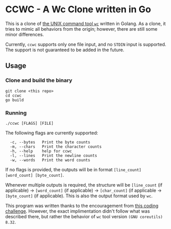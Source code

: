 # CCWC - A Wc Clone written in Go

This is a clone of [the UNIX command tool `wc`](https://en.wikipedia.org/wiki/Wc_(Unix)) written in Golang. As a clone, it tries to mimic all behaviors from the origin; however, there are still some minor differences.

Currently, `ccwc` supports only one file input, and no `STDIN` input is supported. The support is not guaranteed to be added in the future.

## Usage

### Clone and build the binary
```
git clone <this repo>
cd ccwc
go build
```

### Running
```
./ccwc [FLAGS] [FILE]
```

The following flags are currently supported:
```
  -c, --bytes   Print the byte counts
  -m, --chars   Print the character counts
  -h, --help    help for ccwc
  -l, --lines   Print the newline counts
  -w, --words   Print the word counts

```

If no flags is provided, the outputs will be in format `[line_count] [word_count] [byte_count]`.

Whenever multiple outputs is required, the structure will be `[line_count` (if applicable) -> `[word_count]` (if applicable) -> `[char_count]` (if applicable -> `[byte_count]` (if applicable). This is also the output format used by `wc`.

This program was written thanks to the encouragement from [this coding challenge](https://codingchallenges.fyi/challenges/challenge-wc/). However, the exact implimentation didn't follow what was described there, but rather the behavior of `wc` tool version `(GNU coreutils) 8.32`.

